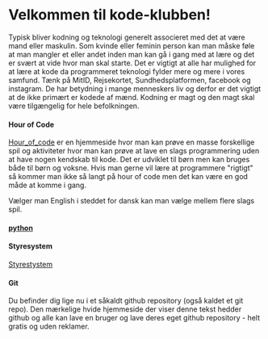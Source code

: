 # Velkommen til kode-klubben!

Typisk bliver kodning og teknologi generelt associeret med det at være mand eller maskulin. Som kvinde eller feminin person kan man måske føle at man mangler et eller andet inden man kan gå i gang med at lære og det er svært at vide hvor man skal starte. Det er vigtigt at alle har mulighed for at lære at kode da programmeret teknologi fylder mere og mere i vores samfund. Tænk på MitID, Rejsekortet, Sundhedsplatformen, facebook og instagram. De har betydning i mange menneskers liv og derfor er det vigtigt at de ikke primært er kodede af mænd. Kodning er magt og den magt skal være tilgængelig for hele befolkningen. 

#### Hour of Code

[Hour_of_code](https://hourofcode.com/dk/learn) er en hjemmeside hvor man kan prøve en masse forskellige spil og aktiviteter hvor man kan prøve at lave en slags programmering uden at have nogen kendskab til kode. Det er udviklet til børn men kan bruges både til børn og voksne. Hvis man gerne vil lære at programmere "rigtigt" så kommer man ikke så langt på hour of code men det kan være en god måde at komme i gang.

Vælger man English i steddet for dansk kan man vælge mellem flere slags spil.


#### [python](python/python.md)


#### Styresystem
[Styrestystem](styresystem.md)

#### Git

Du befinder dig lige nu i et såkaldt github repository (også kaldet et git repo). Den mærkelige hvide hjemmeside der viser denne tekst hedder github og alle kan lave en bruger og lave deres eget github repository - helt gratis og uden reklamer.





